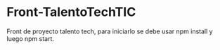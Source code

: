 # Front-TalentoTechTIC
Front de proyecto talento tech, para iniciarlo se debe usar npm install y luego npm start.

